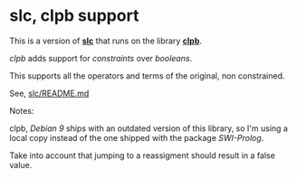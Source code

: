 # slc, clpb support
This is a version of [**slc**](https://github.com/j2e2/slc) that runs on the library [**clpb**](http://www.swi-prolog.org/pldoc/man?section=clpb).

*clpb* adds support for *constraints* over *booleans*.

This supports all the operators and terms of the original, non constrained.

See, [slc/README.md](https://github.com/j2e2/slc/blob/master/README.md)

Notes:
   
   clpb, *Debian 9* ships with an outdated version of this library, so I'm using a local copy instead of the one shipped with the package *SWI-Prolog*.

   Take into account that jumping to a reassigment should result in a false value.
